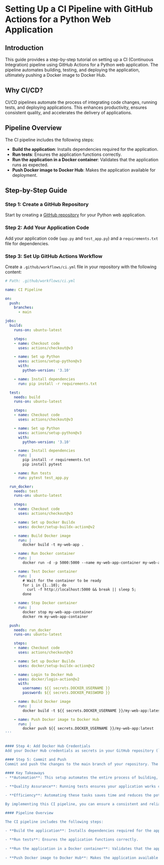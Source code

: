 # Setting Up a CI Pipeline with GitHub Actions for a Python Web Application

## Introduction

This guide provides a step-by-step tutorial on setting up a CI (Continuous Integration) pipeline using GitHub Actions for a Python web application. The pipeline automates building, testing, and deploying the application, ultimately pushing a Docker image to Docker Hub.

## Why CI/CD?

CI/CD pipelines automate the process of integrating code changes, running tests, and deploying applications. This enhances productivity, ensures consistent quality, and accelerates the delivery of applications.

## Pipeline Overview

The CI pipeline includes the following steps:

- **Build the application**: Installs dependencies required for the application.
- **Run tests**: Ensures the application functions correctly.
- **Run the application in a Docker container**: Validates that the application runs as expected.
- **Push Docker image to Docker Hub**: Makes the application available for deployment.

## Step-by-Step Guide

### Step 1: Create a GitHub Repository

Start by creating a [GitHub repository](https://github.com/new) for your Python web application.

### Step 2: Add Your Application Code

Add your application code (`app.py` and `test_app.py`) and a `requirements.txt` file for dependencies.

### Step 3: Set Up GitHub Actions Workflow

Create a `.github/workflows/ci.yml` file in your repository with the following content:

```yaml
# Path: .github/workflows/ci.yml

name: CI Pipeline

on:
  push:
    branches:
      - main

jobs:
  build:
    runs-on: ubuntu-latest

    steps:
    - name: Checkout code
      uses: actions/checkout@v3

    - name: Set up Python
      uses: actions/setup-python@v3
      with:
        python-version: '3.10'

    - name: Install dependencies
      run: pip install -r requirements.txt

  test:
    needs: build
    runs-on: ubuntu-latest

    steps:
    - name: Checkout code
      uses: actions/checkout@v3

    - name: Set up Python
      uses: actions/setup-python@v3
      with:
        python-version: '3.10'

    - name: Install dependencies
      run: |
        pip install -r requirements.txt
        pip install pytest

    - name: Run tests
      run: pytest test_app.py

  run_docker:
    needs: test
    runs-on: ubuntu-latest

    steps:
    - name: Checkout code
      uses: actions/checkout@v3

    - name: Set up Docker Buildx
      uses: docker/setup-buildx-action@v2

    - name: Build Docker image
      run: |
        docker build -t my-web-app .

    - name: Run Docker container
      run: |
        docker run -d -p 5000:5000 --name my-web-app-container my-web-app

    - name: Test Docker container
      run: |
        # Wait for the container to be ready
        for i in {1..10}; do
          curl -f http://localhost:5000 && break || sleep 5;
        done

    - name: Stop Docker container
      run: |
        docker stop my-web-app-container
        docker rm my-web-app-container

  push:
    needs: run_docker
    runs-on: ubuntu-latest

    steps:
    - name: Checkout code
      uses: actions/checkout@v3

    - name: Set up Docker Buildx
      uses: docker/setup-buildx-action@v2

    - name: Login to Docker Hub
      uses: docker/login-action@v2
      with:
        username: ${{ secrets.DOCKER_USERNAME }}
        password: ${{ secrets.DOCKER_PASSWORD }}

    - name: Build Docker image
      run: |
        docker build -t ${{ secrets.DOCKER_USERNAME }}/my-web-app:latest .

    - name: Push Docker image to Docker Hub
      run: |
        docker push ${{ secrets.DOCKER_USERNAME }}/my-web-app:latest
'''


#### Step 4: Add Docker Hub Credentials
Add your Docker Hub credentials as secrets in your GitHub repository (`DOCKER_USERNAME` and `DOCKER_PASSWORD`).

#### Step 5: Commit and Push
Commit and push the changes to the main branch of your repository. The CI pipeline will automatically run on each push.

#### Key Takeaways
- **Automation**: This setup automates the entire process of building, testing, and deploying your application.
  
- **Quality Assurance**: Running tests ensures your application works correctly before deploying.

- **Efficiency**: Automating these tasks saves time and reduces the potential for human error.

By implementing this CI pipeline, you can ensure a consistent and reliable deployment process for your Python web applications.

#### Pipeline Overview

The CI pipeline includes the following steps:

- **Build the application**: Installs dependencies required for the application.
  
- **Run tests**: Ensures the application functions correctly.
  
- **Run the application in a Docker container**: Validates that the application runs as expected.
  
- **Push Docker image to Docker Hub**: Makes the application available for deployment.
